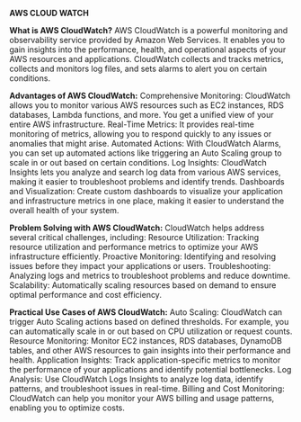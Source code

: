 **AWS CLOUD WATCH**

**What is AWS CloudWatch?**
AWS CloudWatch is a powerful monitoring and observability service provided by Amazon Web Services. 
It enables you to gain insights into the performance, health, and operational aspects of your AWS resources and applications. 
CloudWatch collects and tracks metrics, collects and monitors log files, and sets alarms to alert you on certain conditions.

**Advantages of AWS CloudWatch:**
Comprehensive Monitoring: CloudWatch allows you to monitor various AWS resources such as EC2 instances, RDS databases, Lambda functions, and more. You get a unified view of your entire AWS infrastructure.
Real-Time Metrics: It provides real-time monitoring of metrics, allowing you to respond quickly to any issues or anomalies that might arise.
Automated Actions: With CloudWatch Alarms, you can set up automated actions like triggering an Auto Scaling group to scale in or out based on certain conditions.
Log Insights: CloudWatch Insights lets you analyze and search log data from various AWS services, making it easier to troubleshoot problems and identify trends.
Dashboards and Visualization: Create custom dashboards to visualize your application and infrastructure metrics in one place, making it easier to understand the overall health of your system.

**Problem Solving with AWS CloudWatch:**
CloudWatch helps address several critical challenges, including:
Resource Utilization: Tracking resource utilization and performance metrics to optimize your AWS infrastructure efficiently.
Proactive Monitoring: Identifying and resolving issues before they impact your applications or users.
Troubleshooting: Analyzing logs and metrics to troubleshoot problems and reduce downtime.
Scalability: Automatically scaling resources based on demand to ensure optimal performance and cost efficiency.

**Practical Use Cases of AWS CloudWatch:**
Auto Scaling: CloudWatch can trigger Auto Scaling actions based on defined thresholds. For example, you can automatically scale in or out based on CPU utilization or request counts.
Resource Monitoring: Monitor EC2 instances, RDS databases, DynamoDB tables, and other AWS resources to gain insights into their performance and health.
Application Insights: Track application-specific metrics to monitor the performance of your applications and identify potential bottlenecks.
Log Analysis: Use CloudWatch Logs Insights to analyze log data, identify patterns, and troubleshoot issues in real-time.
Billing and Cost Monitoring: CloudWatch can help you monitor your AWS billing and usage patterns, enabling you to optimize costs.
